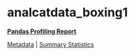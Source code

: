 # analcatdata_boxing1

[**Pandas Profiling Report**](https://epistasislab.github.io/pmlb/profile/analcatdata_boxing1.html)

[Metadata](metadata.yaml) | [Summary Statistics](summary_stats.tsv)

